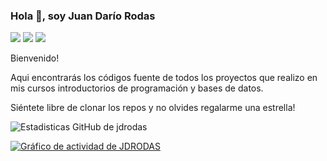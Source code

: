 ### Hola 👋, soy Juan Darío Rodas

[![](https://img.shields.io/badge/-@JuanDarioRodas-%231DA1F2?style=flat-square&logo=twitter&logoColor=ffffff)](https://twitter.com/@JuanDarioRodas)
[![](https://img.shields.io/badge/-@jdrodas-%23181717?style=flat-square&logo=github)](https://github.com/jdrodas)
[![](https://img.shields.io/badge/-Juan%20Dario%20Rodas-blue?style=flat-square&logo=Linkedin&logoColor=white&link=https://www.linkedin.com/in/juandariorodas/)](https://www.linkedin.com/in/juandariorodas/)

Bienvenido!

Aqui encontrarás los códigos fuente de todos los proyectos que realizo en mis cursos introductorios de programación y bases de datos.

Siéntete libre de clonar los repos y no olvides regalarme una estrella!

![Estadisticas GitHub de jdrodas](https://github-readme-stats.vercel.app/api?username=jdrodas&show_icons=true&theme=dracula)

[![Gráfico de actividad de JDRODAS](https://github-readme-activity-graph.vercel.app/graph?username=jdrodas&bg_color=000000&color=4c5d9e&line=233d7b&point=403d3d&area=true&hide_border=true)](https://github.com/ashutosh00710/github-readme-activity-graph)

